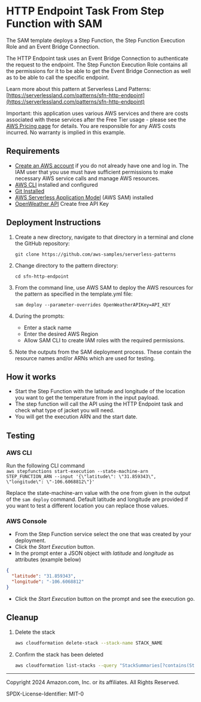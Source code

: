 # HTTP Endpoint Task From Step Function with SAM

The SAM template deploys a Step Function, the Step Function Execution Role and an Event Bridge Connection.

The HTTP Endpoint task uses an Event Bridge Connection to authenticate the request to the endpoint. The Step Functon Execution Role contains all the permissions for it to be able to get the Event Bridge Connection as well as to be able to call the specific endpoint.

Learn more about this pattern at Serverless Land Patterns: [https://serverlessland.com/patterns/sfn-http-endpoint](https://serverlessland.com/patterns/sfn-http-endpoint)

Important: this application uses various AWS services and there are costs associated with these services after the Free Tier usage - please see the [AWS Pricing page](https://aws.amazon.com/pricing/) for details. You are responsible for any AWS costs incurred. No warranty is implied in this example.

## Requirements

* [Create an AWS account](https://portal.aws.amazon.com/gp/aws/developer/registration/index.html) if you do not already have one and log in. The IAM user that you use must have sufficient permissions to make necessary AWS service calls and manage AWS resources.
* [AWS CLI](https://docs.aws.amazon.com/cli/latest/userguide/install-cliv2.html) installed and configured
* [Git Installed](https://git-scm.com/book/en/v2/Getting-Started-Installing-Git)
* [AWS Serverless Application Model](https://docs.aws.amazon.com/serverless-application-model/latest/developerguide/serverless-sam-cli-install.html) (AWS SAM) installed
* [OpenWeather API](https://openweathermap.org/api) Create free API Key
## Deployment Instructions

1. Create a new directory, navigate to that directory in a terminal and clone the GitHub repository:
    ``` 
    git clone https://github.com/aws-samples/serverless-patterns
    ```
1. Change directory to the pattern directory:
    ```
    cd sfn-http-endpoint
    ```
1. From the command line, use AWS SAM to deploy the AWS resources for the pattern as specified in the template.yml file:
    ```
    sam deploy --parameter-overrides OpenWeatherAPIKey=API_KEY
    ```
1. During the prompts:
    * Enter a stack name
    * Enter the desired AWS Region
    * Allow SAM CLI to create IAM roles with the required permissions.

1. Note the outputs from the SAM deployment process. These contain the resource names and/or ARNs which are used for testing.

## How it works
* Start the Step Function with the latitude and longitude of the location you want to get the temperature from in the input payload.
* The step function will call the API using the HTTP Endpoint task and check what type of jacket you will need.
* You will get the execution ARN and the start date.

## Testing

### AWS CLI
Run the following CLI command  
`aws stepfunctions start-execution --state-machine-arn STEP_FUNCTION_ARN --input '{\"latitude\": \"31.859343\", \"longitude\": \"-106.6068812\"}'`

Replace the state-machine-arn value with the one from given in the output of the `sam deploy` command. Default latitude and longitude are provided if you want to test a different location you can replace those values.

### AWS Console
* From the Step Function service select the one that was created by your deployment.
* Click the *Start Execution* button.
* In the prompt enter a JSON object with *latitude* and *longitude* as attributes (example below)  
```json
{
  "latitude": "31.859343",
  "longitude": "-106.6068812"
}
```
* Click the *Start Execution* button on the prompt and see the execution go.


## Cleanup
 
1. Delete the stack
    ```bash
    aws cloudformation delete-stack --stack-name STACK_NAME
    ```
1. Confirm the stack has been deleted
    ```bash
    aws cloudformation list-stacks --query "StackSummaries[?contains(StackName,'STACK_NAME')].StackStatus"
    ```
----
Copyright 2024 Amazon.com, Inc. or its affiliates. All Rights Reserved.

SPDX-License-Identifier: MIT-0